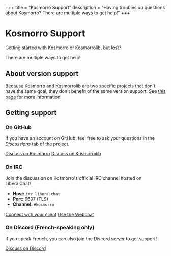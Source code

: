 +++
title = "Kosmorro Support"
description = "Having troubles ou questions about Kosmorro? There are multiple ways to get help!"
+++

# Kosmorro Support

Getting started with Kosmorro or Kosmorrolib, but lost?

There are multiple ways to get help!

## About version support

Because Kosmorro and Kosmorrolib are two specific projects that don't have the same goal, they don't benefit of the same version support.
See [this page](@/support/versions.md) for more information.

## Getting support

### On GitHub

If you have an account on GitHub, feel free to ask your questions in the _Discussions_ tab of the project.

<div class="center">
    <a href="https://github.com/Kosmorro/kosmorro/discussions" target="_blank" class="button invite gh-logo">Discuss on Kosmorro</a>
    <a href="https://github.com/Kosmorro/kosmorro/discussions" target="_blank" class="button invite gh-logo">Discuss on Kosmorrolib</a>
</div>

### On IRC

Join the discussion on Kosmorro's official IRC channel hosted on Libera.Chat!

- **Host:** `irc.libera.chat`
- **Port:** 6697 (TLS)
- **Channel:** `#kosmorro`


<div class="center">
    <a href="ircs://irc.libera.chat:6697/kosmorro" class="button invite irc-logo">Connect with your client</a>
    <a href="https://web.libera.chat/?nick=Astronaut?#kosmorro" target="_blank" class="button invite irc-logo">Use the Webchat</a>
</div>

### On Discord (French-speaking only)

If you speak French, you can also join the Discord server to get support!

<div class="center">
    <a href="https://discord.gg/K4gb7yDbCR" target="_blank" class="button invite discord-logo">Discuss on Discord</a>
</div>
